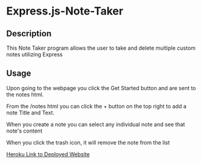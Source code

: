 # Express.js-Note-Taker

## Description

This Note Taker program allows the user to take and delete multiple custom notes utilizing Express

## Usage

Upon going to the webpage you click the Get Started button and are sent to the notes html.

From the /notes html you can click the + button on the top right to add a note Title and Text.

When you create a note you can select any individual note and see that note's content

When you click the trash icon, it will remove the note from the list

[Heroku Link to Deployed Website](https://bp-express-js-note-taker.herokuapp.com/)